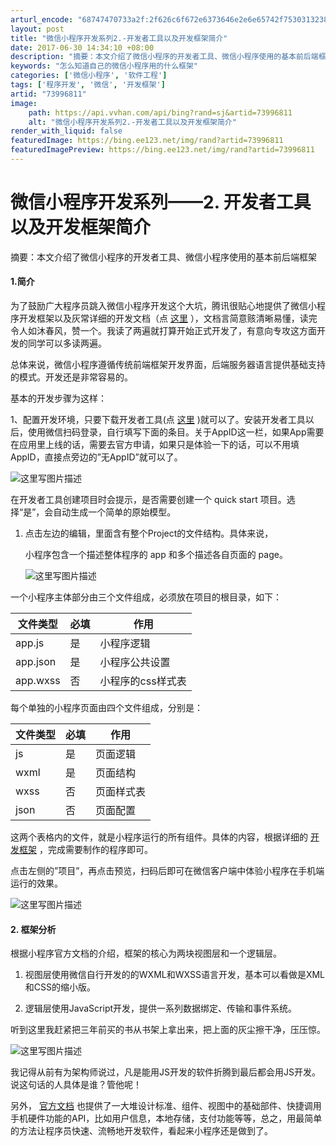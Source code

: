 ```yaml
---
arturl_encode: "68747470733a2f:2f626c6f672e6373646e2e6e65742f75303132383438363331:2f61727469636c652f64657461696c732f3733393936383131"
layout: post
title: "微信小程序开发系列2.-开发者工具以及开发框架简介"
date: 2017-06-30 14:34:10 +08:00
description: "摘要：本文介绍了微信小程序的开发者工具、微信小程序使用的基本前后端框架1.简"
keywords: "怎么知道自己的微信小程序用的什么框架"
categories: ['微信小程序', '软件工程']
tags: ['程序开发', '微信', '开发框架']
artid: "73996811"
image:
    path: https://api.vvhan.com/api/bing?rand=sj&artid=73996811
    alt: "微信小程序开发系列2.-开发者工具以及开发框架简介"
render_with_liquid: false
featuredImage: https://bing.ee123.net/img/rand?artid=73996811
featuredImagePreview: https://bing.ee123.net/img/rand?artid=73996811
---
```


# 微信小程序开发系列——2. 开发者工具以及开发框架简介

摘要：本文介绍了微信小程序的开发者工具、微信小程序使用的基本前后端框架

#### 1.简介

为了鼓励广大程序员跳入微信小程序开发这个大坑，腾讯很贴心地提供了微信小程序开发框架以及灰常详细的开发文档（点
[这里](https://mp.weixin.qq.com/debug/wxadoc/dev/)
），文档言简意赅清晰易懂，读完令人如沐春风，赞一个。我读了两遍就打算开始正式开发了，有意向专攻这方面开发的同学可以多读两遍。

总体来说，微信小程序遵循传统前端框架开发界面，后端服务器语言提供基础支持的模式。开发还是非常容易的。

基本的开发步骤为这样：
  
1、配置开发环境，只要下载开发者工具(点
[这里](https://mp.weixin.qq.com/debug/wxadoc/dev/devtools/download.html)
)就可以了。安装开发者工具以后，使用微信扫码登录，自行填写下面的条目。关于AppID这一栏，如果App需要在应用里上线的话，需要去官方申请，如果只是体验一下的话，可以不用填AppID，直接点旁边的”无AppID”就可以了。
  
![这里写图片描述](https://img-blog.csdn.net/20170630141709486?watermark/2/text/aHR0cDovL2Jsb2cuY3Nkbi5uZXQvdGxvbmxpbmU=/font/5a6L5L2T/fontsize/400/fill/I0JBQkFCMA==/dissolve/70/gravity/SouthEast)

在开发者工具创建项目时会提示，是否需要创建一个 quick start 项目。选择“是”，会自动生成一个简单的原始模型。

1. 点击左边的编辑，里面含有整个Project的文件结构。具体来说，
     
   小程序包含一个描述整体程序的 app 和多个描述各自页面的 page。
     
   ![这里写图片描述](https://img-blog.csdn.net/20170630141943318?watermark/2/text/aHR0cDovL2Jsb2cuY3Nkbi5uZXQvdGxvbmxpbmU=/font/5a6L5L2T/fontsize/400/fill/I0JBQkFCMA==/dissolve/70/gravity/SouthEast)

一个小程序主体部分由三个文件组成，必须放在项目的根目录，如下：

| 文件类型 | 必填 | 作用 |
| --- | --- | --- |
| app.js | 是 | 小程序逻辑 |
| app.json | 是 | 小程序公共设置 |
| app.wxss | 否 | 小程序的css样式表 |

每个单独的小程序页面由四个文件组成，分别是：

| 文件类型 | 必填 | 作用 |
| --- | --- | --- |
| js | 是 | 页面逻辑 |
| wxml | 是 | 页面结构 |
| wxss | 否 | 页面样式表 |
| json | 否 | 页面配置 |

这两个表格内的文件，就是小程序运行的所有组件。具体的内容，根据详细的
[开发框架](https://mp.weixin.qq.com/debug/wxadoc/dev/framework/app-service/api.html)
，完成需要制作的程序即可。

点击左侧的”项目”，再点击预览，扫码后即可在微信客户端中体验小程序在手机端运行的效果。

![这里写图片描述](https://img-blog.csdn.net/20170630144330081?watermark/2/text/aHR0cDovL2Jsb2cuY3Nkbi5uZXQvdGxvbmxpbmU=/font/5a6L5L2T/fontsize/400/fill/I0JBQkFCMA==/dissolve/70/gravity/SouthEast)

#### 2. 框架分析

根据小程序官方文档的介绍，框架的核心为两块视图层和一个逻辑层。
  
1. 视图层使用微信自行开发的的WXML和WXSS语言开发，基本可以看做是XML和CSS的缩小版。
  
2. 逻辑层使用JavaScript开发，提供一系列数据绑定、传输和事件系统。
  
听到这里我赶紧把三年前买的书从书架上拿出来，把上面的灰尘擦干净，压压惊。
  
![这里写图片描述](https://img-blog.csdn.net/20170630142738383?watermark/2/text/aHR0cDovL2Jsb2cuY3Nkbi5uZXQvdGxvbmxpbmU=/font/5a6L5L2T/fontsize/400/fill/I0JBQkFCMA==/dissolve/70/gravity/SouthEast)

我记得从前有为架构师说过，凡是能用JS开发的软件折腾到最后都会用JS开发。说这句话的人具体是谁？管他呢！

另外，
[官方文档](https://mp.weixin.qq.com/debug/wxadoc/dev/)
也提供了一大堆设计标准、组件、视图中的基础部件、快捷调用手机硬件功能的API，比如用户信息，本地存储，支付功能等等，总之，用最简单的方法让程序员快速、流畅地开发软件，看起来小程序还是做到了。